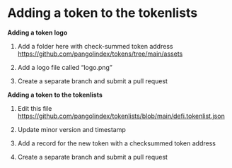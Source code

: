 # Adding a token to the tokenlists

  
**Adding a token logo**

1. Add a folder here with check-summed token address https://github.com/pangolindex/tokens/tree/main/assets

2. Add a logo file called “logo.png”

3. Create a separate branch and submit a pull request

**Adding a token to the tokenlists**

1. Edit this file https://github.com/pangolindex/tokenlists/blob/main/defi.tokenlist.json

2. Update minor version and timestamp

3. Add a record for the new token with a checksummed token address

4. Create a separate branch and submit a pull request

